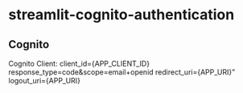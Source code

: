 # streamlit-cognito-authentication

## Cognito
Cognito Client:
client_id={APP_CLIENT_ID}
response_type=code&scope=email+openid
redirect_uri={APP_URI}"
logout_uri={APP_URI}